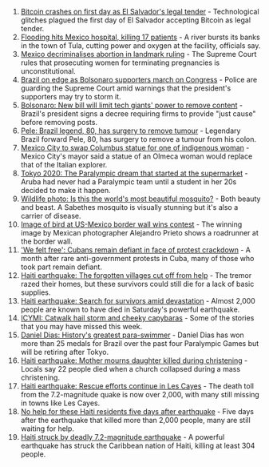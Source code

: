 1. [Bitcoin crashes on first day as El Salvador's legal tender](https://www.bbc.co.uk/news/business-58459098?at_medium=RSS&at_campaign=KARANGA) - Technological glitches plagued the first day of El Salvador accepting Bitcoin as legal tender.
2. [Flooding hits Mexico hospital, killing 17 patients](https://www.bbc.co.uk/news/world-latin-america-58482986?at_medium=RSS&at_campaign=KARANGA) - A river bursts its banks in the town of Tula, cutting power and oxygen at the facility, officials say.
3. [Mexico decriminalises abortion in landmark ruling](https://www.bbc.co.uk/news/world-latin-america-58482850?at_medium=RSS&at_campaign=KARANGA) - The Supreme Court rules that prosecuting women for terminating pregnancies is unconstitutional.
4. [Brazil on edge as Bolsonaro supporters march on Congress](https://www.bbc.co.uk/news/world-latin-america-58479028?at_medium=RSS&at_campaign=KARANGA) - Police are guarding the Supreme Court amid warnings that the president's supporters may try to storm it.
5. [Bolsonaro: New bill will limit tech giants' power to remove content](https://www.bbc.co.uk/news/world-latin-america-58470093?at_medium=RSS&at_campaign=KARANGA) - Brazil's president signs a decree requiring firms to provide "just cause" before removing posts.
6. [Pele: Brazil legend, 80, has surgery to remove tumour](https://www.bbc.co.uk/sport/football/58468087?at_medium=RSS&at_campaign=KARANGA) - Legendary Brazil forward Pele, 80, has surgery to remove a tumour from his colon.
7. [Mexico City to swap Columbus statue for one of indigenous woman](https://www.bbc.co.uk/news/world-latin-america-58462071?at_medium=RSS&at_campaign=KARANGA) - Mexico City's mayor said a statue of an Olmeca woman would replace that of the Italian explorer.
8. [Tokyo 2020: The Paralympic dream that started at the supermarket](https://www.bbc.co.uk/news/disability-57837062?at_medium=RSS&at_campaign=KARANGA) - Aruba had never had a Paralympic team until a student in her 20s decided to make it happen.
9. [Wildlife photo: Is this the world's most beautiful mosquito?](https://www.bbc.co.uk/news/science-environment-58398905?at_medium=RSS&at_campaign=KARANGA) - Both beauty and beast. A Sabethes mosquito is visually stunning but it's also a carrier of disease.
10. [Image of bird at US-Mexico border wall wins contest](https://www.bbc.co.uk/news/world-latin-america-58404382?at_medium=RSS&at_campaign=KARANGA) - The winning image by Mexican photographer Alejandro Prieto shows a roadrunner at the border wall.
11. ['We felt free': Cubans remain defiant in face of protest crackdown](https://www.bbc.co.uk/news/world-latin-america-58255555?at_medium=RSS&at_campaign=KARANGA) - A month after rare anti-government protests in Cuba, many of those who took part remain defiant.
12. [Haiti earthquake: The forgotten villages cut off from help](https://www.bbc.co.uk/news/world-latin-america-58245047?at_medium=RSS&at_campaign=KARANGA) - The tremor razed their homes, but these survivors could still die for a lack of basic supplies.
13. [Haiti earthquake: Search for survivors amid devastation](https://www.bbc.co.uk/news/in-pictures-58258287?at_medium=RSS&at_campaign=KARANGA) - Almost 2,000 people are known to have died in Saturday's powerful earthquake.
14. [ICYMI: Catwalk hail storm and cheeky capybaras](https://www.bbc.co.uk/news/world-58443319?at_medium=RSS&at_campaign=KARANGA) - Some of the stories that you may have missed this week.
15. [Daniel Dias: History's greatest para-swimmer](https://www.bbc.co.uk/news/disability-58347474?at_medium=RSS&at_campaign=KARANGA) - Daniel Dias has won more than 25 medals for Brazil over the past four Paralympic Games but will be retiring after Tokyo.
16. [Haiti earthquake: Mother mourns daughter killed during christening](https://www.bbc.co.uk/news/world-us-canada-58320708?at_medium=RSS&at_campaign=KARANGA) - Locals say 22 people died when a church collapsed during a mass christening.
17. [Haiti earthquake: Rescue efforts continue in Les Cayes](https://www.bbc.co.uk/news/world-latin-america-58274326?at_medium=RSS&at_campaign=KARANGA) - The death toll from the 7.2-magnitude quake is now over 2,000, with many still missing in towns like Les Cayes.
18. [No help for these Haiti residents five days after earthquake](https://www.bbc.co.uk/news/world-latin-america-58264717?at_medium=RSS&at_campaign=KARANGA) - Five days after the earthquake that killed more than 2,000 people, many are still waiting for help.
19. [Haiti struck by deadly 7.2-magnitude earthquake](https://www.bbc.co.uk/news/world-latin-america-58216614?at_medium=RSS&at_campaign=KARANGA) - A powerful earthquake has struck the Caribbean nation of Haiti, killing at least 304 people.
